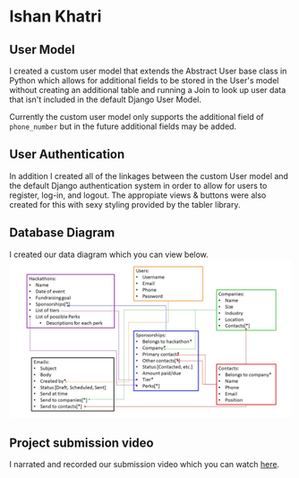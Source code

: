 # Ishan Khatri

## User Model
I created a custom user model that extends the Abstract User base class in Python which allows for additional fields to be stored in the User's model without creating an additional table and running a Join to look up user data that isn't included in the default Django User Model.

Currently the custom user model only supports the additional field of `phone_number` but in the future additional fields may be added.

## User Authentication
In addition I created all of the linkages between the custom User model and the default Django authentication system in order to allow for users to register, log-in, and logout. The appropiate views & buttons were also created for this with sexy styling provided by the tabler library.

## Database Diagram
I created our data diagram which you can view below.
![](imgs/data_model.jpg)

## Project submission video
I narrated and recorded our submission video which you can watch [here](https://youtu.be/p0cZxPLVxxg).
